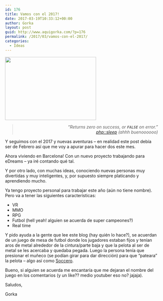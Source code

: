 ```yaml
---
id: 176
title: Vamos con el 2017!
date: 2017-03-19T10:33:12+00:00
author: Gorka
layout: post
guid: http://www.aquigorka.com/?p=176
permalink: /2017/03/vamos-con-el-2017/
categories:
  - Ideas
---
```

[<img class="aligncenter size-medium wp-image-177" src="http://www.aquigorka.com/wp-content/uploads/2017/03/project-kickoff-01-300x208.jpg" alt="" width="300" height="208" srcset="http://www.aquigorka.com/wp-content/uploads/2017/03/project-kickoff-01-300x208.jpg 300w, http://www.aquigorka.com/wp-content/uploads/2017/03/project-kickoff-01.jpg 650w" sizes="(max-width: 300px) 100vw, 300px" />](http://www.aquigorka.com/wp-content/uploads/2017/03/project-kickoff-01.jpg)

> <p style="text-align: right;">
>   <em>&#8220;Returns zero on success, or <strong><code>FALSE</code></strong> on error.&#8221;</em><br /> <em> <a href="http://php.net/manual/en/function.sleep.php">php::sleep</a> (ahhh buenoooooo)</em>
> </p>

Y seguimos con el 2017 y nuevas aventuras &#8211; en realidad este post debía ser de Febrero así que me voy a apurar para hacer dos este mes.

Ahora viviendo en Barcelona! Con un nuevo proyecto trabajando para eDreams &#8211; ya iré contando qué tal.

Y por otro lado, con muchas ideas, conociendo nuevas personas muy divertidas y muy inteligentes, y, por supuesto siempre platicando y aprendiendo mucho.

Ya tengo proyecto personal para trabajar este año (aún no tiene nombre). Pero va a tener las siguientes características:

  * VR
  * MMO
  * RPG
  * Futbol (hell yeah! alguien se acuerda de super campeones?)
  * Real time

Y pido ayuda a la gente que lee este blog (hay quién lo hace?), se acuerdan de un juego de mesa de futbol donde los jugadores estaban fijos y tenían aros de metal alrededor de la cintura/parte baja y que la pelota al ser de metal se les acercaba y quedaba pegada. Luego la persona tenía que presionar el muñeco (se podían girar para dar dirección) para que &#8220;pateara&#8221; la pelota &#8211; algo así como [Soccero](http://www.soccero.net/index.php/en/).

Bueno, si alguien se acuerda me encantaría que me dejaran el nombre del juego en los comentarios (y un like?? medio youtuber eso no? jajaja).

Saludos,
  
Gorka